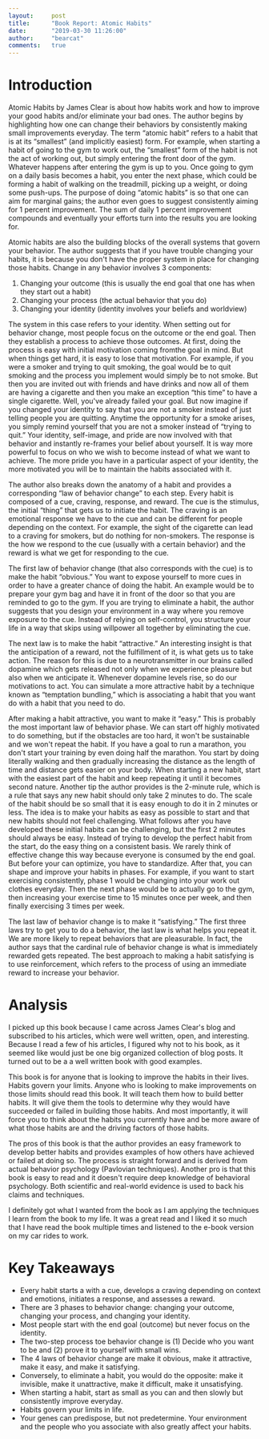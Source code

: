 ```yaml
---
layout:     post
title:      "Book Report: Atomic Habits"
date:       "2019-03-30 11:26:00"
author:     "bearcat"
comments:   true
---
```


# Introduction

Atomic Habits by James Clear is about how habits work and how to improve your good habits and/or eliminate your bad ones. The author begins by highlighting how one can change their behaviors by consistently making small improvements everyday. The term “atomic habit” refers to a habit that is at its “smallest” (and implicitly easiest) form. For example, when starting a habit of going to the gym to work out, the “smallest” form of the habit is not the act of working out, but simply entering the front door of the gym. Whatever happens after entering the gym is up to you. Once going to gym on a daily basis becomes a habit, you enter the next phase, which could be forming a habit of walking on the treadmill, picking up a weight, or doing some push-ups. The purpose of doing “atomic habits” is so that one can aim for marginal gains; the author even goes to suggest consistently aiming for 1 percent improvement. The sum of daily 1 percent improvement compounds and eventually your efforts turn into the results you are looking for. 

Atomic habits are also the building blocks of the overall systems that govern your behavior. The author suggests that if you have trouble changing your habits, it is because you don't have the proper system in place for changing those habits. Change in any behavior involves 3 components:

1. Changing your outcome (this is usually the end goal that one has when they start out a habit)
2. Changing your process (the actual behavior that you do)
3. Changing your identity (identity involves your beliefs and worldview)

The system in this case refers to your identity. When setting out for behavior change, most people focus on the outcome or the end goal. Then they establish a process to achieve those outcomes. At first, doing the process is easy with initial motivation coming fromthe goal in mind. But when things get hard, it is easy to lose that motivation. For example, if you were a smoker and trying to quit smoking, the goal would be to quit smoking and the process you implement would simply be to not smoke. But then you are invited out with friends and have drinks and now all of them are having a cigarette and then you make an exception “this time” to have a single cigarette. Well, you've already failed your goal. But now imagine if you changed your identity to say that you are not a smoker instead of just telling people you are quitting. Anytime the opportunity for a smoke arises, you simply remind yourself that you are not a smoker instead of “trying to quit.”  Your identity, self-image, and pride are now involved with that behavior and instantly re-frames your belief about yourself. It is way more powerful to focus on who we wish to become instead of what we want to achieve. The more pride you have in a particular aspect of your identity, the more motivated you will be to maintain the habits associated with it.

The author also breaks down the anatomy of a habit and provides a corresponding “law of behavior change” to each step. Every habit is composed of a cue, craving, response, and reward. The cue is the stimulus, the initial “thing” that gets us to initiate the habit. The craving is an emotional response we have to the cue and can be different for people depending on the context. For example, the sight of the cigarette can lead to a craving for smokers, but do nothing for non-smokers. The response is the how we respond to the cue (usually with a certain behavior) and the reward is what we get for responding to the cue. 

The first law of behavior change (that also corresponds with the cue) is to make the habit “obvious.” You want to expose yourself to more cues in order to have a greater chance of doing the habit. An example would be to prepare your gym bag and have it in front of the door so that you are reminded to go to the gym. If you are trying to eliminate a habit, the author suggests that you design your environment in a way where you remove exposure to the cue. Instead of relying on self-control, you structure your life in a way that skips using willpower all together by eliminating the cue. 

The next law is to make the habit “attractive.” An interesting insight is that the anticipation of a reward, not the fulfillment of it, is what gets us to take action. The reason for this is due to a neurotransmitter in our brains called dopamine which gets released not only when we experience pleasure but also when we anticipate it. Whenever dopamine levels rise, so do our motivations to act. You can simulate a more attractive habit by a technique known as “temptation bundling,” which is associating a habit that you want do with a habit that you need to do. 

After making a habit attractive, you want to make it “easy.” This is probably the most important law of behavior phase. We can start off highly motivated to do something, but if the obstacles are too hard, it won't be sustainable and we won't repeat the habit. If you have a goal to run a marathon, you don't start your training by even doing half the marathon. You start by doing literally walking and then gradually increasing the distance as the length of time and distance gets easier on your body. When starting a new habit, start with the easiest part of the habit and keep repeating it until it becomes second nature. Another tip the author provides is the 2-minute rule, which is a rule that says any new habit should only take 2 minutes to do. The scale of the habit should be so small that it is easy enough to do it in 2 minutes or less. The idea is to make your habits as easy as possible to start and that new habits should not feel challenging. What follows after you have developed these initial habits can be challenging, but the first 2 minutes should always be easy. Instead of trying to develop the perfect habit from the start,  do the easy thing on a consistent basis. We rarely think of effective change this way because everyone is consumed by the end goal. But before your can optimize, you have to standardize. After that, you can shape and improve your habits in phases. For example, if you want to start exercising consistently, phase 1 would be changing into your work out clothes everyday. Then the next phase would be to actually go to the gym, then increasing your exercise time to 15 minutes once per week, and then finally exercising 3 times per week. 

The last law of behavior change is to make it “satisfying.” The first three laws try to get you to do a behavior, the last law is what helps you repeat it. We are more likely to repeat behaviors that are pleasurable. In fact, the author says that the cardinal rule of behavior change is what is immediately rewarded gets repeated. The best approach to making a habit satisfying is to use reinforcement, which refers to the process of using an immediate reward to increase your behavior.

# Analysis

I picked up this book because I came across James Clear's blog and subscribed to his articles, which were well written, open, and interesting. Because I read a few of his articles, I figured why not to his book, as it seemed like would just be one 
big organized collection of blog posts. It turned out to be a a well written book with good examples.

This book is for anyone that is looking to improve the habits in their lives. Habits govern your limits. Anyone who is looking to make improvements on those limits should read this book. It will teach them how to build better habits. It will give them the tools to determine why they would have succeeded or failed in building those habits. And most importantly, it will force you to think about the habits you currently have and be more aware of what those habits are and the driving factors of those habits. 

The pros of this book is that the author provides an easy framework to develop better habits and provides examples of how others have achieved or failed at doing so. The process is straight forward and is derived from actual behavior psychology (Pavlovian techniques). Another pro is that this book is easy to read and it doesn't require deep knowledge of behavioral psychology. Both scientific and real-world evidence is used to back his claims and techniques.

I definitely got what I wanted from the book as I am applying the techniques I learn from the book to my life. It was a great read and I liked it so much that I have read the book multiple times and listened to the e-book version on my car rides to work. 

# Key Takeaways

* Every habit starts a with a cue, develops a craving depending on context and emotions, initiates a response, and assesses a reward.
* There are 3 phases to behavior change: changing your outcome, changing your process, and changing your identity.
* Most people start with the end goal (outcome) but never focus on the identity.
* The two-step process toe behavior change is (1) Decide who you want to be and (2) prove it to yourself with small wins.
* The 4 laws of behavior change are make it obvious, make it attractive, make it easy, and make it satisfying. 
* Conversely, to eliminate a habit, you would do the opposite: make it invisible, make it unattractive, make it difficult, make it unsatisfying.
* When starting a habit, start as small as you can and then slowly but consistently improve everyday.
* Habits govern your limits in life.
* Your genes can predispose, but not predetermine. Your environment and the people who you associate with also greatly affect your habits.

